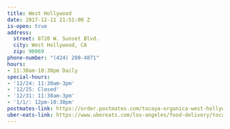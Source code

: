 ```yaml
---
title: West Hollywood
date: 2017-12-11 21:51:00 Z
is-open: true
address:
  street: 8720 W. Sunset Blvd.
  city: West Hollywood, CA
  zip: 90069
phone-number: "(424) 288-4871"
hours:
- 11:30am-10:30pm Daily
special-hours:
- '12/24: 11:30am-3pm'
- '12/25: Closed'
- '12/31: 11:30am-3pm'
- '1/1/: 12pm-10:30pm'
postmates-link: https://order.postmates.com/tocaya-organica-west-hollywood
uber-eats-link: https://www.ubereats.com/los-angeles/food-delivery/tocaya-organica-west-hollywood/vCyLDrUDS2GJR15syStOqw/
---
```


